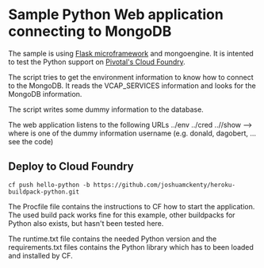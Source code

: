 Sample Python Web application connecting to MongoDB
===================================================

The sample is using [Flask microframework](http://flask.pocoo.org/) and mongoengine. It is intented to test the Python support on [Pivotal's Cloud Foundry](https://run.pivotal.io/).

The script tries to get the environment information to know how to connect to the MongoDB. It reads the VCAP_SERVICES information
and looks for the MongoDB information.

The script writes some dummy information to the database.

The web application listens to the following URLs
../env
../cred
../<username>/show --> where <username> is one of the dummy information username (e.g. donald, dagobert, ... see the code)

Deploy to Cloud Foundry
-----------------------
```script
cf push hello-python -b https://github.com/joshuamckenty/heroku-buildpack-python.git
```

The Procfile file contains the instructions to CF how to start the application. The used build pack works fine for this example,
other buildpacks for Python also exists, but hasn't been tested here.

The runtime.txt file contains the needed Python version and the requirements.txt files contains the Python library which
has to been loaded and installed by CF.
